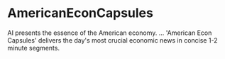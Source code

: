 # AmericanEconCapsules
AI presents the essence of the American economy. ... 'American Econ Capsules' delivers the day's most crucial economic news in concise 1-2 minute segments.
